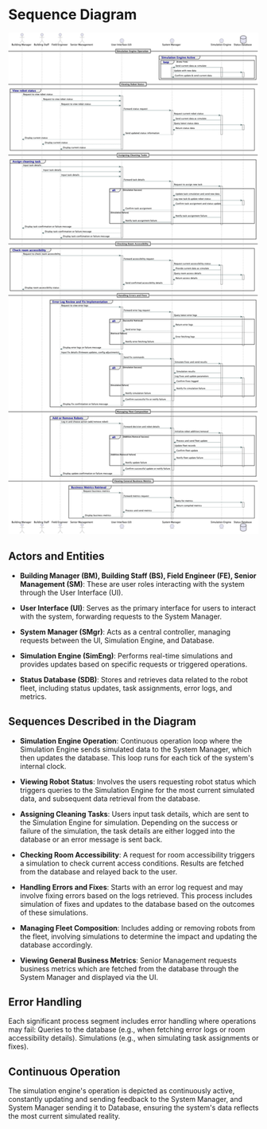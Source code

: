 # Sequence Diagram
![Sequence Diagram](Sequence_diagram.png)

## Actors and Entities

+ **Building Manager (BM), Building Staff (BS), Field Engineer (FE), Senior Management (SM)**: These are user roles interacting with the system through the User Interface (UI).

+ **User Interface (UI)**: Serves as the primary interface for users to interact with the system, forwarding requests to the System Manager.

+ **System Manager (SMgr)**: Acts as a central controller, managing requests between the UI, Simulation Engine, and Database.

+ **Simulation Engine (SimEng)**: Performs real-time simulations and provides updates based on specific requests or triggered operations.

+ **Status Database (SDB)**: Stores and retrieves data related to the robot fleet, including status updates, task assignments, error logs, and metrics.

## Sequences Described in the Diagram

+ **Simulation Engine Operation**: Continuous operation loop where the Simulation Engine sends simulated data to the System Manager, which then updates the database. This loop runs for each tick of the system's internal clock.

+ **Viewing Robot Status**: Involves the users requesting robot status which triggers queries to the Simulation Engine for the most current simulated data, and subsequent data retrieval from the database.

+ **Assigning Cleaning Tasks**: Users input task details, which are sent to the Simulation Engine for simulation. Depending on the success or failure of the simulation, the task details are either logged into the database or an error message is sent back.

+ **Checking Room Accessibility**: A request for room accessibility triggers a simulation to check current access conditions. Results are fetched from the database and relayed back to the user.

+ **Handling Errors and Fixes**: Starts with an error log request and may involve fixing errors based on the logs retrieved. This process includes simulation of fixes and updates to the database based on the outcomes of these simulations.

+ **Managing Fleet Composition**: Includes adding or removing robots from the fleet, involving simulations to determine the impact and updating the database accordingly.

+ **Viewing General Business Metrics**: Senior Management requests business metrics which are fetched from the database through the System Manager and displayed via the UI.

## Error Handling

Each significant process segment includes error handling where operations may fail:
Queries to the database (e.g., when fetching error logs or room accessibility details).
Simulations (e.g., when simulating task assignments or fixes).

## Continuous Operation
The simulation engine's operation is depicted as continuously active, constantly updating and sending feedback to the System Manager, and System Manager sending it to Database, ensuring the system's data reflects the most current simulated reality.
